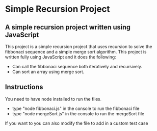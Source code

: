 # Simple Recursion Project

## A simple recursion project written using JavaScript

This project is a simple recursion project that uses recursion to solve the fibbonaci sequence and a simple merge sort algorithm. This project is written fully using JavaScript and it does the following:

- Can call the fibbonaci sequence both iteratively and recursively.
- Can sort an array using merge sort.

## Instructions

You need to have node installed to run the files.

- type "node fibbonaci.js" in the console to run the fibbonaci file
- type "node mergeSort.js" in the console to run the mergeSort file

If you want to you can also modify the file to add in a custom test case
